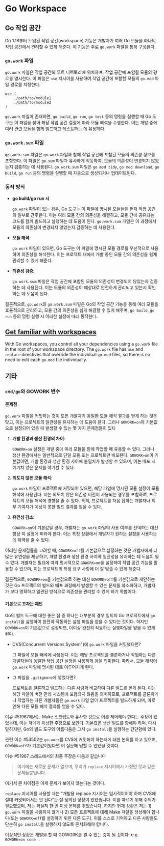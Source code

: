 # Go Workspace

## Go 작업 공간

Go 1.18부터 도입된 작업 공간(workspace) 기능은 개발자가 여러 Go 모듈을 하나의 작업 공간에서 관리할 수 있게 해준다.
이 기능은 주로 `go.work` 파일을 통해 구성된다.

### `go.work` 파일

`go.work` 파일은 작업 공간의 루트 디렉토리에 위치하며, 작업 공간에 포함될 모듈의 경로를 명시한다.
이 파일은 `use` 지시어를 사용하여 작업 공간에 포함할 모듈의 `go.mod` 파일 경로를 지정한다.

```plaintext
use (
    ./path/to/module1
    ./path/to/module2
)
```

`go.work` 파일이 존재하면, `go build`, `go run`, `go test` 등의 명령을 실행할 때 Go 도구는 이 파일을 찾아 해당 작업 공간 설정에 따라 모듈 해석을 수행한다. 이는 개발 중에 여러 관련 모듈을 함께 빌드하고 테스트하는 데 유용하다.

### `go.work.sum` 파일

`go.work.sum` 파일은 `go.work` 파일과 함께 작업 공간에 포함된 모듈의 의존성 정보를 포함한다.
이 파일은 `go.sum` 파일과 유사하게 작동하여, 모듈의 의존성이 변경되지 않았는지 검증하는 데 사용된다.
`go.work.sum` 파일은 `go mod tidy`, `go mod download`, `go build`, `go run` 등의 명령을 실행할 때 자동으로 생성되거나 업데이트된다.

### 동작 방식

- **go build/go run 시**

    `go.work` 파일이 있는 경우, Go 도구는 이 파일에 명시된 모듈들을 현재 작업 공간의 일부로 간주한다.
    이는 여러 모듈 간의 의존성을 해결하고, 모듈 간에 공유되는 코드를 함께 빌드하고 실행하는 데 도움이 된다.
    `go.work.sum` 파일은 이 과정에서 모듈의 의존성이 변경되지 않았는지 검증하는 데 사용된다.

- **모듈 해석**:

    `go.work` 파일이 있으면, Go 도구는 이 파일에 명시된 모듈 경로를 우선적으로 사용하여 의존성을 해석한다.
    이는 프로젝트 내에서 개발 중인 모듈 간의 의존성을 쉽게 관리할 수 있게 해준다.

- **의존성 검증**:

    `go.work.sum` 파일은 작업 공간에 포함된 모듈의 의존성이 변경되지 않았는지 검증하는 데 사용된다.
    이는 모듈의 의존성이 예상대로 안전하게 관리되고 있는지 확인하는 데 도움이 된다.

결론적으로, `go.work`와 `go.work.sum` 파일은 Go의 작업 공간 기능을 통해 여러 모듈을 효율적으로 관리하고, 모듈 간의 의존성을 쉽게 해결할 수 있게 해주며, `go build`, `go run` 등의 명령 실행 시 이러한 설정에 따라 동작한다.

## [Get familiar with workspaces](https://go.dev/blog/get-familiar-with-workspaces)

With Go workspaces, you control all your dependencies using a `go.work` file in the root of your workspace directory. The `go.work` file has `use` and `replace` directives that override the individual `go.mod` files, so there is no need to edit each `go.mod` file individually.

## 기타

### `cmd/go`와 GOWORK 변수

#### 문제점

`go.work` 파일을 커밋하는 것이 모든 개발자가 동일한 모듈 해석 결과를 얻게 하는 것은 맞고, 이는 프로젝트의 일관성을 유지하는 데 도움이 된다.
그러나 `GOWORK=on`이 기본값으로 설정되어 있을 때 발생할 수 있는 몇 가지 문제점들이 있다

1. **개발 환경과 생산 환경의 차이**:

    `GOWORK=on` 설정은 개발 중에 여러 모듈을 함께 작업할 때 유용할 수 있다.
    그러나 생산 환경에서는 일반적으로 단일 모듈 또는 프로젝트만 배포된다.
    `GOWORK=on`이 기본값이면, 개발 환경과 생산 환경 사이에 불일치가 발생할 수 있으며, 이는 배포 시 예기치 않은 문제를 야기할 수 있다.

2. **의도치 않은 모듈 해석**:

    `go.work` 파일이 프로젝트에 커밋되어 있으면, 해당 파일에 명시된 모듈 설정이 모듈 해석에 사용된다.
    이는 의도치 않은 의존성 버전이 사용되는 경우를 포함하여, 프로젝트의 모듈 해석에 영향을 줄 수 있다.
    특히, 프로젝트를 처음 접하는 개발자나 외부 기여자가 예상치 못한 빌드 결과를 얻을 수 있다.

3. **유연성 감소**:

    `GOWORK=on`이 기본값일 경우, 개발자는 `go.work` 파일의 사용 여부를 선택하는 대신 항상 이 설정에 따라야 한다.
    이는 특정 상황에서 개발자가 원하는 설정을 사용하는 데 제약을 줄 수 있다.

이러한 문제점들을 고려할 때, `GOWORK=off`를 기본값으로 설정하는 것은 개발자에게 더 많은 유연성을 제공하고, 개발 환경과 생산 환경 사이의 일관성을 유지하는 데 도움이 될 수 있다. 개발자는 필요에 따라 명시적으로 `GOWORK=on`을 설정하여 작업 공간 기능을 활용할 수 있으며, 이는 프로젝트의 특정 요구 사항에 더 잘 맞출 수 있게 해준다.

결론적으로, `GOWORK=on`을 기본값으로 하는 대신 `GOWORK=off`를 기본값으로 제안하는 것은 Go 프로젝트의 빌드와 배포 과정에서 발생할 수 있는 문제를 최소화하고, 개발자가 보다 명확하고 일관된 방식으로 의존성을 관리할 수 있게 하기 위함이다.

#### 기본으로 끄자는 제안

Go의 빌드 도구에 대한 좋은 점 중 하나는 대부분의 경우 임의의 Go 프로젝트에서 `go install`을 실행하여 완전히 작동하는 실행 파일을 얻을 수 있다는 것이다.
하지만 `GOWORK=on`이 기본값으로 설정되면, 더이상 완전히 작동하는 실행파일을 얻을 수 없게 된다.

- CVS(Concurrent Versions System")에 `go.work` 파일을 커밋했다면?

    그 파일이 모듈 해석에 사용된다.
    이는 해당 프로젝트를 클론하거나 작업하는 다른 개발자들이 동일한 작업 공간 설정을 사용하게 됨을 의미한다.
    따라서, 모듈 해석이 `go.work` 파일에 명시된 대로 이루어지게 된다.

- 그 파일을 `.gitignore`에 넣었다면?

    프로젝트를 클론하고 빌드하는 다른 사람과 비교하여 다른 빌드를 얻게 된다.
    이는 해당 파일이 버전 관리 시스템에 포함되지 않음을 의미하므로, 프로젝트를 클론하거나 작업하는 다른 개발자들은 `go.work` 파일 없이 프로젝트를 빌드하게 되며, 이로 인해 다른 모듈 해석 결과를 얻을 수 있다.

이슈 #51967에서는 Make 스크립트와 유사한 것으로 이를 제어해야 한다는 주장이 있었는데, 이는 저에게 이상한 주장으로 보인다.
기본값은 생산 빌드를 향해야 하며, 다시 말하지만, Go의 빌드 도구의 아름다움은 그저 `go install`을 실행하는 간단함에 있다.

관련 이슈 #53502는 `go.work`를 CVS에 커밋해야 하는지에 대한 논의를 하고 있으며, `GOWORK=off`가 기본값이었다면 이 질문에 답할 수 있었을 것이다.

이슈 #51967 스레드에서의 최종 주장은 다음과 같습니다

> 여기에는 새로운 문제가 없으며, 우리가 `replace` 지시어에서 가졌던 것과 같은 문제들뿐입니다...

여기서 큰 차이점은 이제 문제가 보이지 않는다는 것이다.

`replace` 지시어를 사용할 때는 "개발용 replace 지시어는 임시적이어야 하며 CVS에 절대 커밋되어서는 안 된다"는 잘 정의된 상황이 있었습니다. 이를 따르기 위해 주의가 필요했으며, 저는 확실히 한 번 이상 문제를 겪었습니다. 하지만 현재 상황은 저는 1) `go.work` 파일을 사용하지 않거나 2) 모든 프로젝트에 대해 Make 파일을 생성해야 합니다(또는 `GOWORK=off`를 설정하기 위한 다른 도구), 이를 스스로 기억하고 다른 사람들도 단순히 `go install`을 실행하지 않도록 문서화해야 합니다.

이상적인 상황은 개발을 할 때 GOWORK를 켤 수 있는 것이 될 것이다. e.g. `GOWORK=on code .`
